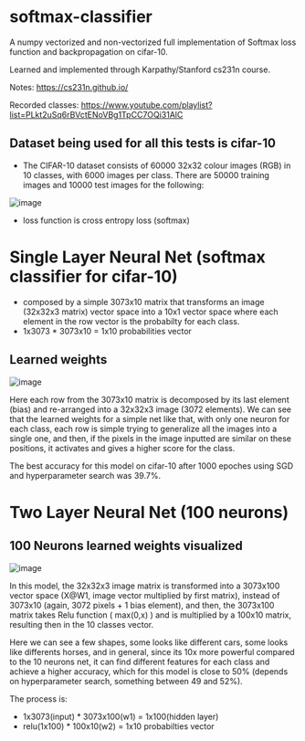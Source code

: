# softmax-classifier
A numpy vectorized and non-vectorized full implementation of Softmax loss function and backpropagation on cifar-10.

Learned and implemented through Karpathy/Stanford cs231n course.

Notes:  https://cs231n.github.io/

Recorded classes: https://www.youtube.com/playlist?list=PLkt2uSq6rBVctENoVBg1TpCC7OQi31AlC
## Dataset being used for all this tests is cifar-10 
- The CIFAR-10 dataset consists of 60000 32x32 colour images (RGB) in 10 classes, with 6000 images per class. There are 50000 training images  and 10000 test images for the following:

![image](https://user-images.githubusercontent.com/56324869/133947770-f2a3bed9-8fab-4fcd-91f0-0f59beb26061.png)

- loss function is cross entropy loss (softmax)

# Single Layer Neural Net (softmax classifier for cifar-10)
- composed by a simple 3073x10 matrix that transforms an image (32x32x3 matrix) vector space into a 10x1 vector space where each element in the row vector is the probabilty for each class.
- 1x3073 * 3073x10 = 1x10 probabilities vector

## Learned weights
![image](https://user-images.githubusercontent.com/56324869/133947509-86e5d1f9-43fe-4bd3-b60a-81bfdc16a939.png)

Here each row from the 3073x10 matrix is decomposed by its last element (bias) and re-arranged into a 32x32x3 image (3072 elements). We can see that the learned weights for a simple net like that, with only one neuron for each class, each row is simple trying to generalize all the images into a single one, and then, if the pixels in the image inputted are similar on these positions, it activates and gives a higher score for the class.

The best accuracy for this model on cifar-10 after 1000 epoches using SGD and hyperparameter search was 39.7%.


# Two Layer Neural Net (100 neurons)

## 100 Neurons learned weights visualized
![image](https://user-images.githubusercontent.com/56324869/133947680-84341d47-2b9b-4801-b140-5e2f824bb608.png)

In this model, the 32x32x3 image matrix is transformed into a 3073x100 vector space (X@W1, image vector multiplied by first matrix), instead of 3073x10 (again, 3072 pixels + 1 bias element), and then, the 3073x100 matrix takes Relu function ( max(0,x) ) and is multiplied by a 100x10 matrix, resulting then in the 10 classes vector.

Here we can see a few shapes, some looks like different cars, some looks like differents horses, and in general, since its 10x more powerful compared to the 10 neurons net, it can find different features for each class and achieve a higher accuracy, which for this model is close to 50% (depends on hyperparameter search, something between 49 and 52%).

The process is:

- 1x3073(input) * 3073x100(w1) = 1x100(hidden layer)
- relu(1x100) * 100x10(w2) = 1x10 probabilties vector
